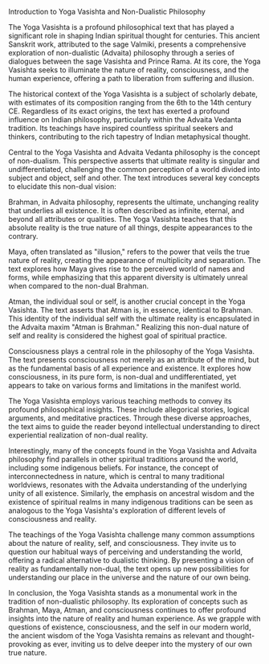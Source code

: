 Introduction to Yoga Vasishta and Non-Dualistic Philosophy

The Yoga Vasishta is a profound philosophical text that has played a significant role in shaping Indian spiritual thought for centuries. This ancient Sanskrit work, attributed to the sage Valmiki, presents a comprehensive exploration of non-dualistic (Advaita) philosophy through a series of dialogues between the sage Vasishta and Prince Rama. At its core, the Yoga Vasishta seeks to illuminate the nature of reality, consciousness, and the human experience, offering a path to liberation from suffering and illusion.

The historical context of the Yoga Vasishta is a subject of scholarly debate, with estimates of its composition ranging from the 6th to the 14th century CE. Regardless of its exact origins, the text has exerted a profound influence on Indian philosophy, particularly within the Advaita Vedanta tradition. Its teachings have inspired countless spiritual seekers and thinkers, contributing to the rich tapestry of Indian metaphysical thought.

Central to the Yoga Vasishta and Advaita Vedanta philosophy is the concept of non-dualism. This perspective asserts that ultimate reality is singular and undifferentiated, challenging the common perception of a world divided into subject and object, self and other. The text introduces several key concepts to elucidate this non-dual vision:

Brahman, in Advaita philosophy, represents the ultimate, unchanging reality that underlies all existence. It is often described as infinite, eternal, and beyond all attributes or qualities. The Yoga Vasishta teaches that this absolute reality is the true nature of all things, despite appearances to the contrary.

Maya, often translated as "illusion," refers to the power that veils the true nature of reality, creating the appearance of multiplicity and separation. The text explores how Maya gives rise to the perceived world of names and forms, while emphasizing that this apparent diversity is ultimately unreal when compared to the non-dual Brahman.

Atman, the individual soul or self, is another crucial concept in the Yoga Vasishta. The text asserts that Atman is, in essence, identical to Brahman. This identity of the individual self with the ultimate reality is encapsulated in the Advaita maxim "Atman is Brahman." Realizing this non-dual nature of self and reality is considered the highest goal of spiritual practice.

Consciousness plays a central role in the philosophy of the Yoga Vasishta. The text presents consciousness not merely as an attribute of the mind, but as the fundamental basis of all experience and existence. It explores how consciousness, in its pure form, is non-dual and undifferentiated, yet appears to take on various forms and limitations in the manifest world.

The Yoga Vasishta employs various teaching methods to convey its profound philosophical insights. These include allegorical stories, logical arguments, and meditative practices. Through these diverse approaches, the text aims to guide the reader beyond intellectual understanding to direct experiential realization of non-dual reality.

Interestingly, many of the concepts found in the Yoga Vasishta and Advaita philosophy find parallels in other spiritual traditions around the world, including some indigenous beliefs. For instance, the concept of interconnectedness in nature, which is central to many traditional worldviews, resonates with the Advaita understanding of the underlying unity of all existence. Similarly, the emphasis on ancestral wisdom and the existence of spiritual realms in many indigenous traditions can be seen as analogous to the Yoga Vasishta's exploration of different levels of consciousness and reality.

The teachings of the Yoga Vasishta challenge many common assumptions about the nature of reality, self, and consciousness. They invite us to question our habitual ways of perceiving and understanding the world, offering a radical alternative to dualistic thinking. By presenting a vision of reality as fundamentally non-dual, the text opens up new possibilities for understanding our place in the universe and the nature of our own being.

In conclusion, the Yoga Vasishta stands as a monumental work in the tradition of non-dualistic philosophy. Its exploration of concepts such as Brahman, Maya, Atman, and consciousness continues to offer profound insights into the nature of reality and human experience. As we grapple with questions of existence, consciousness, and the self in our modern world, the ancient wisdom of the Yoga Vasishta remains as relevant and thought-provoking as ever, inviting us to delve deeper into the mystery of our own true nature.